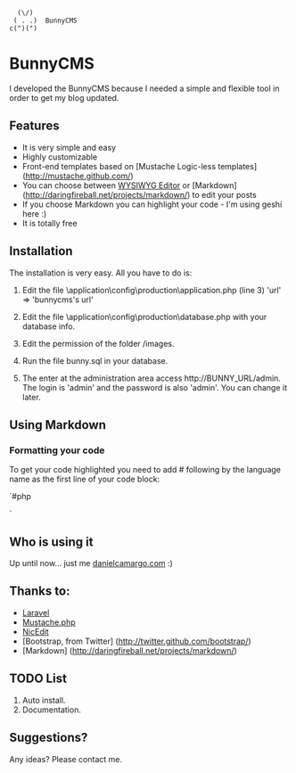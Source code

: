 	  (\/)
	 ( . .)  BunnyCMS
 	c(")(") 

BunnyCMS
=============
I developed the BunnyCMS because I needed a simple and flexible tool in order to get my blog updated.  

Features
--------------------
* It is very simple and easy
* Highly customizable
* Front-end templates based on [Mustache Logic-less templates] (http://mustache.github.com/)
* You can choose between [WYSIWYG Editor](http://nicedit.com/) or [Markdown] (http://daringfireball.net/projects/markdown/) to edit your posts
* If you choose Markdown you can highlight your code - I'm using geshi here :)
* It is totally free

Installation
----------

The installation is very easy. All you have to do is:

1. Edit the file \application\config\production\application.php (line 3)
	'url' => 'bunnycms's url'

2. Edit the file \application\config\production\database.php with your database info.

3. Edit the permission of the folder /images.

4. Run the file bunny.sql in your database.

5. The enter at the administration area access http://BUNNY_URL/admin. The login is 'admin' and the password is also 'admin'. You can change it later.

Using Markdown 
---------------
### Formatting your code

To get your code highlighted you need to add # following by the language name as the first line of your code block:

`#php
<?php echo $hello; ?>
`

Who is using it
-------------
Up until now... just me [danielcamargo.com](http://www.danielcamargo.com) :) 

Thanks to:
--------
* [Laravel](http://laravel.com/) 
* [Mustache.php](https://github.com/bobthecow/mustache.php) 
* [NicEdit](http://nicedit.com/)
* [Bootstrap, from Twitter] (http://twitter.github.com/bootstrap/) 
* [Markdown] (http://daringfireball.net/projects/markdown/) 


TODO List
------------
1. Auto install.
2. Documentation.

Suggestions?
-----------
Any ideas? Please contact me. 